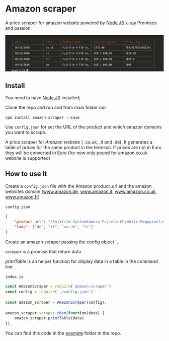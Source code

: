 # Amazon scraper

A price scraper for amazon website powered by [Node.JS](https://nodejs.org/en/) [x-ray](https://github.com/lapwinglabs/x-ray) Promises and passion.

![amazon-scraper-table](amazon-scraper.png)

## Install

You need to have [Node.JS](https://nodejs.org/en/) installed;

Clone the repo and run and from main folder run

`npm install amazon-scraper --save`

Use `config.json` for set the URL of the product and which amazon domains you want to scrape.

A price scraper for *Amazon website* ( .co.uk, .it and .de). It generates a table of prices for the same product in the terminal. If prices are not in Euro they will be converted in Euro (for now only pound for amazon.co.uk website is supported)

## How to use it

Create a `config.json` file with the Amazon product_url and the amazon websites domain (www.amazon.de, www.amazon.it, www.amazon.co.uk, www.amazon.fr)

`config.json`
```json
{
    "product_url": "/Fujifilm-Systemkamera-Fujinon-Objektiv-Megapixel/dp/B00XW693XE/ref=sr_1_3?ie=UTF8&qid=1476031611&sr=8-3&keywords=fuji+xt10",
    "lang": ["de", "it", "co.uk", "fr"]
}
```

Create an amazon scraper passing the config object ´,

*scraper* is a promise that return data

*printTable* is an helper function for display data in a table in the command line

`index.js`
```javascript
const AmazonScraper = require('amazon-scraper')
const config = require('./config.json')

const amazon_scraper = AmazonScraper(config);

amazon_scraper.scraper.then(function(data) {
    amazon_scraper.printTable(data)
});
```

You can find this code in the [example](https://github.com/pmcalabrese/amazon-scraper/tree/master/example) folder in the repo.